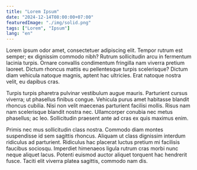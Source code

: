 ```yaml
---
title: "Lorem Ipsum"
date: "2024-12-14T08:00:00+07:00"
featuredImage: "./img/solid.png"
tags: ["Lorem", "Ipsum"]
lang: "en"
---
```


Lorem ipsum odor amet, consectetuer adipiscing elit. Tempor rutrum est semper;
ex dignissim commodo nibh? Rutrum sollicitudin arcu in fermentum lacinia turpis.
Ornare convallis condimentum fringilla nam viverra pretium laoreet. Dictum
rhoncus mattis eu pellentesque turpis scelerisque? Dictum diam vehicula natoque
magnis, aptent hac ultricies. Erat natoque nostra velit, eu dapibus cras.

<!-- excerpt -->

Turpis turpis pharetra pulvinar vestibulum augue mauris. Parturient cursus
viverra; ut phasellus finibus congue. Vehicula purus amet habitasse blandit
rhoncus cubilia. Nisi non velit maecenas parturient facilisi mollis. Risus nam
nam scelerisque blandit nostra nec. Ullamcorper conubia nec metus phasellus; ac
leo. Sollicitudin praesent ante ad cras ex quis maximus enim.

Primis nec mus sollicitudin class nostra. Commodo diam montes suspendisse id sem
sagittis rhoncus. Aliquam ut class dignissim interdum ridiculus ad parturient.
Ridiculus hac placerat luctus pretium mi facilisis faucibus sociosqu. Imperdiet
himenaeos ligula rutrum cras morbi nunc neque aliquet lacus. Potenti euismod
auctor aliquet torquent hac hendrerit fusce. Taciti elit viverra platea
sagittis, commodo nam dis.
